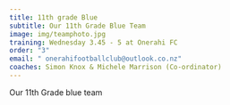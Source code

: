 ```yaml
---
title: 11th grade Blue
subtitle: Our 11th Grade Blue Team
image: img/teamphoto.jpg
training: Wednesday 3.45 - 5 at Onerahi FC
order: "3"
email: " onerahifootballclub@outlook.co.nz"
coaches: Simon Knox & Michele Marrison (Co-ordinator)
---
```

Our 11th Grade blue team